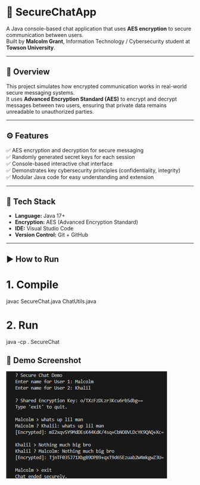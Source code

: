 # 🔐 SecureChatApp
A Java console-based chat application that uses **AES encryption** to secure communication between users.  
Built by **Malcolm Grant**, Information Technology / Cybersecurity student at **Towson University**.

---

## 🧠 Overview
This project simulates how encrypted communication works in real-world secure messaging systems.  
It uses **Advanced Encryption Standard (AES)** to encrypt and decrypt messages between two users, ensuring that private data remains unreadable to unauthorized parties.

---

## ⚙️ Features
✅ AES encryption and decryption for secure messaging  
✅ Randomly generated secret keys for each session  
✅ Console-based interactive chat interface  
✅ Demonstrates key cybersecurity principles (confidentiality, integrity)  
✅ Modular Java code for easy understanding and extension  

---

## 🧩 Tech Stack
- **Language:** Java 17+  
- **Encryption:** AES (Advanced Encryption Standard)  
- **IDE:** Visual Studio Code  
- **Version Control:** Git + GitHub  

---

## ▶️ How to Run

# 1. Compile
javac SecureChat.java ChatUtils.java

# 2. Run
java -cp . SecureChat
## 📸 Demo Screenshot
![Encrypted chat demo](assets/chat-demo.png)